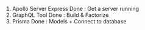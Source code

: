 1. Apollo Server Express
   Done : Get a server running
2. GraphQL Tool
   Done : Build & Factorize
3. Prisma
   Done : Models + Connect to database
